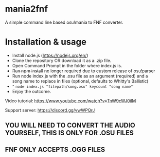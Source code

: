 # mania2fnf
A simple command line based osu!mania to FNF converter. 

# Installation & usage
- Install node.js (https://nodejs.org/en/)
- Clone the repository OR download it as a .zip file.
- Open Command Prompt in the folder where index.js is.
- ~~Run npm install~~ no longer required due to custom release of osu!parser
- Run node index.js with the .osu file as an argument (required) and a song name to replace in files (optional, defaults to Whitty's Ballistic)
- ^ ``node index.js "filepath/song.osu" keycount "song name"``
- Enjoy the outcome.

Video tutorial:
https://www.youtube.com/watch?v=TnW9cWJ0ilM

Support server:
https://discord.gg/vwWPQrJ

## YOU WILL NEED TO CONVERT THE AUDIO YOURSELF, THIS IS ONLY FOR .OSU FILES
## FNF ONLY ACCEPTS .OGG FILES

